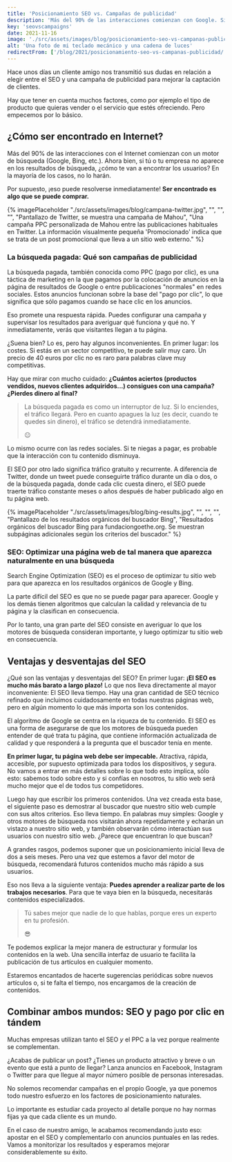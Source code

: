 ```yaml
---
title: 'Posicionamiento SEO vs. Campañas de publicidad'
description: 'Más del 90% de las interacciones comienzan con Google. Si tu empresa no aparece en los resultados de búsqueda, cómo te van a encontrar los usuarios?'
key: 'seovscampaigns'
date: 2021-11-16
image: './src/assets/images/blog/posicionamiento-seo-vs-campanas-publicidad.jpg'
alt: 'Una foto de mi teclado mecánico y una cadena de luces'
redirectFrom: ['/blog/2021/posicionamiento-seo-vs-campanas-publicidad/']
---
```


Hace unos días un cliente amigo nos transmitió sus dudas en relación a elegir entre el SEO y una campaña de publicidad para mejorar la captación de clientes.

Hay que tener en cuenta muchos factores, como por ejemplo el tipo de producto que quieras vender o el servicio que estés ofreciendo. Pero empecemos por lo básico.

## ¿Cómo ser encontrado en Internet?

Más del 90% de las interacciones con el Internet comienzan con un motor de búsqueda (Google, Bing, etc.). Ahora bien, si tú o tu empresa no aparece en los resultados de búsqueda, ¿cómo te van a encontrar los usuarios? En la mayoría de los casos, no lo harán.

Por supuesto, ¡eso puede resolverse inmediatamente! **Ser encontrado es algo que se puede comprar.**

{% imagePlaceholder "./src/assets/images/blog/campana-twitter.jpg", "", "", "", "Pantallazo de Twitter, se muestra una campaña de Mahou", "Una campaña PPC personalizada de Mahou entre las publicaciones habituales en Twitter. La información visualmente pequeña 'Promocionado' indica que se trata de un post promocional que lleva a un sitio web externo." %}

### La búsqueda pagada: Qué son campañas de publicidad

La búsqueda pagada, también conocida como PPC (pago por clic), es una táctica de marketing en la que pagamos por la colocación de anuncios en la página de resultados de Google o entre publicaciones "normales" en redes sociales. Estos anuncios funcionan sobre la base del "pago por clic", lo que significa que sólo pagamos cuando se hace clic en los anuncios.

Eso promete una respuesta rápida. Puedes configurar una campaña y supervisar los resultados para averiguar qué funciona y qué no. Y inmediatamente, verás que visitantes llegan a tu página.

¿Suena bien? Lo es, pero hay algunos inconvenientes. En primer lugar: los costes. Si estás en un sector competitivo, te puede salir muy caro. Un precio de 40 euros por clic no es raro para palabras clave muy competitivas.

Hay que mirar con mucho cuidado:
**¿Cuántos aciertos (productos vendidos, nuevos clientes adquiridos...) consigues con una campaña? ¿Pierdes dinero al final?**

> La búsqueda pagada es como un interruptor de luz. Si lo enciendes, el tráfico llegará. Pero en cuanto apagues la luz (es decir, cuando te quedes sin dinero), el tráfico se detendrá inmediatamente.
>
> 😐

Lo mismo ocurre con las redes sociales. Si te niegas a pagar, es probable que la interacción con tu contenido disminuya.

El SEO por otro lado significa tráfico gratuito y recurrente. A diferencia de Twitter, donde un tweet puede conseguirte tráfico durante un día o dos, o de la búsqueda pagada, donde cada clic cuesta dinero, el SEO puede traerte tráfico constante meses o años después de haber publicado algo en tu página web.

{% imagePlaceholder "./src/assets/images/blog/bing-results.jpg", "", "", "", "Pantallazo de los resultados orgánicos del buscador Bing", "Resultados orgánicos del buscador Bing para fundaciongoethe.org. Se muestran subpáginas adicionales según los criterios del buscador." %}

### SEO: Optimizar una página web de tal manera que aparezca naturalmente en una búsqueda

Search Engine Optimization (SEO) es el proceso de optimizar tu sitio web para que aparezca en los resultados orgánicos de Google y Bing.

La parte difícil del SEO es que no se puede pagar para aparecer. Google y los demás tienen algoritmos que calculan la calidad y relevancia de tu página y la clasifican en consecuencia.

Por lo tanto, una gran parte del SEO consiste en averiguar lo que los motores de búsqueda consideran importante, y luego optimizar tu sitio web en consecuencia.

## Ventajas y desventajas del SEO

¿Qué son las ventajas y desventajas del SEO? En primer lugar: **¡El SEO es mucho más barato a largo plazo!** Lo que nos lleva directamente al mayor inconveniente: El SEO lleva tiempo. Hay una gran cantidad de SEO técnico refinado que incluimos cuidadosamente en todas nuestras páginas web, pero en algún momento lo que más importa son los contenidos.

El algoritmo de Google se centra en la riqueza de tu contenido. El SEO es una forma de asegurarse de que los motores de búsqueda pueden entender de qué trata tu página, que contiene información actualizada de calidad y que responderá a la pregunta que el buscador tenía en mente.

**En primer lugar, tu página web debe ser impecable.** Atractiva, rápida, accesible, por supuesto optimizada para todos los dispositivos, y segura. No vamos a entrar en más detalles sobre lo que todo esto implica, sólo esto: sabemos todo sobre esto y si confías en nosotros, tu sitio web será mucho mejor que el de todos tus competidores.

Luego hay que escribir los primeros contenidos. Una vez creada esta base, el siguiente paso es demostrar al buscador que nuestro sitio web cumple con sus altos criterios. Eso lleva tiempo. En palabras muy simples: Google y otros motores de búsqueda nos visitarán ahora repetidamente y echarán un vistazo a nuestro sitio web, y también observarán cómo interactúan sus usuarios con nuestro sitio web. ¿Parece que encuentran lo que buscan?

A grandes rasgos, podemos suponer que un posicionamiento inicial lleva de dos a seis meses. Pero una vez que estemos a favor del motor de búsqueda, recomendará futuros contenidos mucho más rápido a sus usuarios.

Eso nos lleva a la siguiente ventaja: **Puedes aprender a realizar parte de los trabajos necesarios**.
Para que te vaya bien en la búsqueda, necesitarás contenidos especializados.

> Tú sabes mejor que nadie de lo que hablas, porque eres un experto en tu profesión.
>
> 😎

Te podemos explicar la mejor manera de estructurar y formular los contenidos en la web. Una sencilla interfaz de usuario te facilita la publicación de tus artículos en cualquier momento.

Estaremos encantados de hacerte sugerencias periódicas sobre nuevos artículos o, si te falta el tiempo, nos encargamos de la creación de contenidos.

## Combinar ambos mundos: SEO y pago por clic en tándem

Muchas empresas utilizan tanto el SEO _y_ el PPC a la vez porque realmente se complementan.

¿Acabas de publicar un post? ¿Tienes un producto atractivo y breve o un evento que está a punto de llegar? Lanza anuncios en Facebook, Instagram o Twitter para que llegue al mayor número posible de personas interesadas.

No solemos recomendar campañas en el propio Google, ya que ponemos todo nuestro esfuerzo en los factores de posicionamiento naturales.

Lo importante es estudiar cada proyecto al detalle porque no hay normas fijas ya que cada cliente es un mundo.

En el caso de nuestro amigo, le acabamos recomendando justo eso: apostar en el SEO y complementarlo con anuncios puntuales en las redes. Vamos a monitorizar los resultados y esperamos mejorar considerablemente su éxito.

